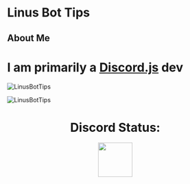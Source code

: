 
# Linus Bot Tips



## About Me
# I am primarily a [Discord.js](https://discord.js.org/#/) dev

<p><img align="center" src="https://github-readme-stats.vercel.app/api/top-langs?username=LinusBotTips&show_icons=true&locale=en&layout=compact" alt="LinusBotTips" /></p>

<p><img align="center" src="https://github-readme-streak-stats.herokuapp.com/?user=LinusBotTips&" alt="LinusBotTips" /></p>

</p> 

<h1 align="center"> Discord Status: </h1>
<p align="center">
<a href="https://discord.com/users/403657714812715008">
  <img height="80px" src="https://discord.c99.nl/widget/theme-4/403657714812715008.png">
</a>
</p>
